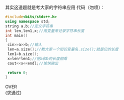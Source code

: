 其实这道题就是考大家的字符串应用
代码（勿喷）：
```cpp
#include<bits/stdc++.h>
using namespace std;
string a,b;//定义字符串
int len,len1,x;//用变量来记录字符串长度
int main()
{
 cin>>a>>b;//输入
 len=a.size();//教大家一个知识变量名.size();就是它的长度
 len1=b.size();
 x=len*len1;//把a和b的长度相乘
 cout<<x<<endl;//愉快输出
 
 return 0;
}

```
OVER  
(求通过)